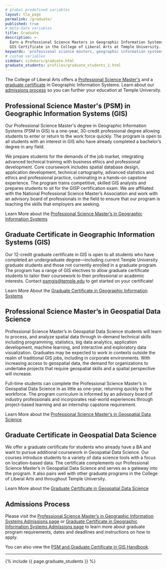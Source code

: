 ```yaml
---
# global predefined variables
layout: tla_page
permalink: /graduate/
published: true
# meta-data variables
title: Graduate
description: >-
  Earn a Professional Science Masters in Geographic Information Systems (PSM in GIS), or a
  GIS Certificate in the College of Liberal Arts at Temple University.
keywords: 'professional science masters, geographic information systems, graduate certificate, admissions'
# custom variables
sidebar: sidebars/graduate.html
graduate_students: profiles/graduate_students_2.html
---
```

The College of Liberal Arts offers a [Professional Science Master's](#professional-science-masters-psm-in-certificate-in-geographic-information-systems-gis) and a [graduate certificate](#graduate-certificate-in-certificate-in-geographic-information-systems) in Geographic Information Systems. Learn about our [admissions process](#admissions-process) so you can further your education at Temple University.

## Professional Science Master's (PSM) in Geographic Information Systems (GIS)
Our Professional Science Master's degree in Geographic Information Systems (PSM in GIS) is a one-year, 30-credit professional degree allowing students to enter or return to the work force quickly. The program is open to all students with an interest in GIS who have already completed a bachelor’s degree in any field.

We prepare students for the demands of the job market, integrating advanced technical training with business ethics and professional development. Core coursework includes spatial database design, application development, technical cartography, advanced statistics and ethics and professional practice, culminating in a hands-on capstone experience. The program trains competitive, skilled GIS analysts and prepares students to sit for the GISP certification exam. We are affiliated with the National Professional Science Master’s Association and work with an advisory board of professionals in the field to ensure that our program is teaching the skills that employers are seeking.

Learn More about the [Professional Science Master’s in Geographic Information Systems](https://www.temple.edu/academics/degree-programs/geographic-information-systems-psm-la-gis-psm/cla-geographic-information-systems-psm-admissions)

## Graduate Certificate in Geographic Information Systems (GIS)
Our 12-credit graduate certificate in GIS is open to all students who have completed an undergraduate degree—including current Temple University graduate students and those not currently enrolled in a graduate program. The program has a range of GIS electives to allow graduate certificate students to tailor their coursework to their professional or academic interests. Contact [psmgis@temple.edu](mailto:psmgis.temple.edu) to get started on your certificate!

Learn More About the [Graduate Certificate in Geographic Information Systems](https://www.temple.edu/academics/degree-programs/geographic-information-systems-certificate-graduate-la-gis-grad)

## Professional Science Master’s in Geospatial Data Science
Professional Science Master’s in Geospatial Data Science students will learn to process, and analyze spatial data through in-demand technical skills including programming, statistics, big data analytics, application development, machine learning, and interactive and exploratory data visualization. Graduates may be expected to work in contexts outside the realm of traditional GIS jobs, including in corporate environments. With increasing access to geospatial data, the demand for organizations to undertake projects that require geospatial skills and a spatial perspective will increase. 

Full-time students can complete the Professional Science Master’s in Geospatial Data Science in as little as one-year, returning quickly to the workforce. The program curriculum is informed by an advisory board of industry professionals and incorporates real-world experiences through project-based learning and an internship capstone requirement. 

Learn More about the [Professional Science Master’s in Geospatial Data Science](https://www.temple.edu/academics/degree-programs/geospatial-data-science-psm-la-gsds-psm) 

## Graduate Certificate in Geospatial Data Science
We offer a graduate certificate for students who already have a BA and want to pursue additional coursework in Geospatial Data Science. Our courses introduce students to a variety of data science tools with a focus on location-based data. The certificate complements our Professional Science Master’s in Geospatial Data Science and serves as a gateway into the program. It also pairs well with other graduate programs in the College of Liberal Arts and throughout Temple University.

Learn More about the [Graduate Certificate in Geospatial Data Science](https://www.temple.edu/academics/degree-programs/geospatial-data-science-certificate-graduate-la-gsds-grad) 

## Admissions Process
Please visit the [Professional Science Master’s in Geographic Information Systems Admissions page](https://www.temple.edu/academics/degree-programs/geographic-information-systems-psm-la-gis-psm/cla-geographic-information-systems-psm-admissions) or [Graduate Certificate in Geographic Information Systems Admissions page](https://www.temple.edu/academics/degree-programs/geographic-information-systems-certificate-graduate-la-gis-grad/cla-geographic-information-systems-ug-cert-admissions) to learn more about graduate program requirements, dates and deadlines and instructions on how to apply.

You can also view the [PSM and Graduate Certificate in GIS Handbook](https://liberalarts.temple.edu/sites/liberalarts/files/Handbook%20for%20PSM%20and%20Certificate%20in%20GIS%2020180823%20%281%29.docx).

___

{% include {{ page.graduate_students }} %}
